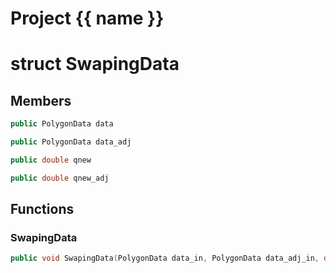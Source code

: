 <script setup>
import {useRoute} from 'vitepress'
const {path} = useRoute()
const tokens = path.split('/')
const words = tokens[2].split('-');
for (let i = 0; i < words.length; i++) {
    words[i] = words[i].charAt(0).toUpperCase() + words[i].slice(1);
    words[i] = words[i].replace('geode', 'Geode')
}
const name = words.join('-');
</script>
# Project {{ name }}

# struct SwapingData


## Members

```cpp
public PolygonData data

```

```cpp
public PolygonData data_adj

```

```cpp
public double qnew

```

```cpp
public double qnew_adj

```



## Functions

### SwapingData

```cpp
public void SwapingData(PolygonData data_in, PolygonData data_adj_in, double qnew_in, double qnew_adj_in)
```




